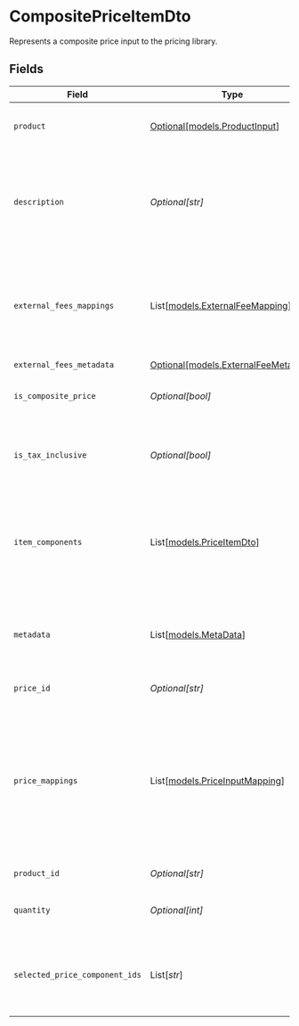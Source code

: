 # CompositePriceItemDto

Represents a composite price input to the pricing library.


## Fields

| Field                                                                                                                                                                                                                          | Type                                                                                                                                                                                                                           | Required                                                                                                                                                                                                                       | Description                                                                                                                                                                                                                    | Example                                                                                                                                                                                                                        |
| ------------------------------------------------------------------------------------------------------------------------------------------------------------------------------------------------------------------------------ | ------------------------------------------------------------------------------------------------------------------------------------------------------------------------------------------------------------------------------ | ------------------------------------------------------------------------------------------------------------------------------------------------------------------------------------------------------------------------------ | ------------------------------------------------------------------------------------------------------------------------------------------------------------------------------------------------------------------------------ | ------------------------------------------------------------------------------------------------------------------------------------------------------------------------------------------------------------------------------ |
| `product`                                                                                                                                                                                                                      | [Optional[models.ProductInput]](../models/productinput.md)                                                                                                                                                                     | :heavy_minus_sign:                                                                                                                                                                                                             | The snapshot of the product.                                                                                                                                                                                                   | {<br/>"$ref": "#/components/examples/product"<br/>}                                                                                                                                                                            |
| `description`                                                                                                                                                                                                                  | *Optional[str]*                                                                                                                                                                                                                | :heavy_minus_sign:                                                                                                                                                                                                             | An arbitrary string attached to the price item. Often useful for displaying to users. Defaults to product name.                                                                                                                |                                                                                                                                                                                                                                |
| `external_fees_mappings`                                                                                                                                                                                                       | List[[models.ExternalFeeMapping](../models/externalfeemapping.md)]                                                                                                                                                             | :heavy_minus_sign:                                                                                                                                                                                                             | N/A                                                                                                                                                                                                                            | [<br/>{<br/>"price_id": "589B011B-F8D9-4F8E-AD71-BACE4B543C0F",<br/>"frequency_unit": "weekly",<br/>"amount_total": 1000,<br/>"amount_total_decimal": "10.00"<br/>}<br/>]                                                      |
| `external_fees_metadata`                                                                                                                                                                                                       | [Optional[models.ExternalFeeMetadata]](../models/externalfeemetadata.md)                                                                                                                                                       | :heavy_minus_sign:                                                                                                                                                                                                             | N/A                                                                                                                                                                                                                            |                                                                                                                                                                                                                                |
| `is_composite_price`                                                                                                                                                                                                           | *Optional[bool]*                                                                                                                                                                                                               | :heavy_minus_sign:                                                                                                                                                                                                             | The flag for prices that contain price components.                                                                                                                                                                             |                                                                                                                                                                                                                                |
| `is_tax_inclusive`                                                                                                                                                                                                             | *Optional[bool]*                                                                                                                                                                                                               | :heavy_minus_sign:                                                                                                                                                                                                             | Specifies whether the price is considered `inclusive` of taxes or not.                                                                                                                                                         |                                                                                                                                                                                                                                |
| `item_components`                                                                                                                                                                                                              | List[[models.PriceItemDto](../models/priceitemdto.md)]                                                                                                                                                                         | :heavy_minus_sign:                                                                                                                                                                                                             | Contains price item configurations, per price component, when the main price item is a [composite price](/api/pricing#tag/dynamic_price_schema).                                                                               |                                                                                                                                                                                                                                |
| `metadata`                                                                                                                                                                                                                     | List[[models.MetaData](../models/metadata.md)]                                                                                                                                                                                 | :heavy_minus_sign:                                                                                                                                                                                                             | A set of key-value pairs used to store meta data information about an entity.                                                                                                                                                  |                                                                                                                                                                                                                                |
| `price_id`                                                                                                                                                                                                                     | *Optional[str]*                                                                                                                                                                                                                | :heavy_minus_sign:                                                                                                                                                                                                             | The id of the price.                                                                                                                                                                                                           |                                                                                                                                                                                                                                |
| `price_mappings`                                                                                                                                                                                                               | List[[models.PriceInputMapping](../models/priceinputmapping.md)]                                                                                                                                                               | :heavy_minus_sign:                                                                                                                                                                                                             | N/A                                                                                                                                                                                                                            | [<br/>{<br/>"price_id": "589B011B-F8D9-4F8E-AD71-BACE4B543C0F",<br/>"frequency_unit": "weekly",<br/>"value": 1000.245,<br/>"name": "avg consumption",<br/>"metadata": {<br/>"journey_title": "energy journey",<br/>"step_name": "avg consumption picker"<br/>}<br/>}<br/>] |
| `product_id`                                                                                                                                                                                                                   | *Optional[str]*                                                                                                                                                                                                                | :heavy_minus_sign:                                                                                                                                                                                                             | The id of the product.                                                                                                                                                                                                         |                                                                                                                                                                                                                                |
| `quantity`                                                                                                                                                                                                                     | *Optional[int]*                                                                                                                                                                                                                | :heavy_minus_sign:                                                                                                                                                                                                             | The quantity of products being purchased.                                                                                                                                                                                      |                                                                                                                                                                                                                                |
| `selected_price_component_ids`                                                                                                                                                                                                 | List[*str*]                                                                                                                                                                                                                    | :heavy_minus_sign:                                                                                                                                                                                                             | The ids of the price components that should be selected for the price calculation.                                                                                                                                             |                                                                                                                                                                                                                                |